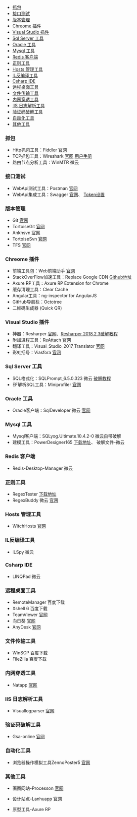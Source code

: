 - [抓包](#%E6%8A%93%E5%8C%85)
- [接口测试](#%E6%8E%A5%E5%8F%A3%E6%B5%8B%E8%AF%95)
- [版本管理](#%E7%89%88%E6%9C%AC%E7%AE%A1%E7%90%86)
- [Chreome 插件](#chreome-%E6%8F%92%E4%BB%B6)
- [Visual Studio 插件](#visual-studio-%E6%8F%92%E4%BB%B6)
- [Sql Server 工具](#sql-server-%E5%B7%A5%E5%85%B7)
- [Oracle 工具](#oracle-%E5%B7%A5%E5%85%B7)
- [Mysql 工具](#mysql-%E5%B7%A5%E5%85%B7)
- [Redis 客户端](#redis-%E5%AE%A2%E6%88%B7%E7%AB%AF)
- [正则工具](#%E6%AD%A3%E5%88%99%E5%B7%A5%E5%85%B7)
- [Hosts 管理工具](#hosts-%E7%AE%A1%E7%90%86%E5%B7%A5%E5%85%B7)
- [IL反编译工具](#il%E5%8F%8D%E7%BC%96%E8%AF%91%E5%B7%A5%E5%85%B7)
- [Csharp IDE](#csharp-ide)
- [远程桌面工具](#%E8%BF%9C%E7%A8%8B%E6%A1%8C%E9%9D%A2%E5%B7%A5%E5%85%B7)
- [文件传输工具](#%E6%96%87%E4%BB%B6%E4%BC%A0%E8%BE%93%E5%B7%A5%E5%85%B7)
- [内网穿透工具](#%E5%86%85%E7%BD%91%E7%A9%BF%E9%80%8F%E5%B7%A5%E5%85%B7)
- [IIS 日志解析工具](#iis-%E6%97%A5%E5%BF%97%E8%A7%A3%E6%9E%90%E5%B7%A5%E5%85%B7)
- [验证码破解工具](#%E9%AA%8C%E8%AF%81%E7%A0%81%E7%A0%B4%E8%A7%A3%E5%B7%A5%E5%85%B7)
- [自动化工具](#%E8%87%AA%E5%8A%A8%E5%8C%96%E5%B7%A5%E5%85%B7)
- [其他工具](#%E5%85%B6%E4%BB%96%E5%B7%A5%E5%85%B7)


### 抓包
- Http抓包工具：Fiddler  [官网](https://www.telerik.com/download/fiddler)
- TCP抓包工具：Wireshark [官网](https://www.wireshark.org/download/)           [用户手册](http://man.lupaworld.com/content/network/wireshark/)
- 路由节点分析工具：WinMTR 微云
  
### 接口测试
- WebApi测试工具：Postman [官网](https://www.getpostman.com/)       
- WebApi集成工具：Swagger [官网](https://swagger.io/)、 [Token设置](https://blog.csdn.net/qq_30036559/article/details/79462522,"包含脚本再PostMan中的运用")
 
### 版本管理
- Git [官网](https://git-scm.com/)
- TortoiseGit [官网](https://tortoisegit.org/)
- Ankhsvn [官网](https://ankhsvn.open.collab.net/downloads)
- TortoiseSvn [官网](https://tortoisesvn.net/)
- TFS [官网](https://visualstudio.microsoft.com/zh-hans/tfs)
  
### Chreome 插件
- 前端工具包：Web前端助手 [官网](https://www.baidufe.com/fehelper)
- StackOverFlow加速工具：Replace Google CDN [Github地址](https://github.com/justjavac/ReplaceGoogleCDN)
- Axure RP工具：Axure RP Extension for Chrome
- 缓存清理工具：Clear Cache
- Angular工具：ng-inspector for AngularJS
- GitHub导航栏：Octotree
- 二維碼生成器 (Quick QR)

### Visual Studio 插件
- 神器：Resharper [官网](https://www.jetbrains.com/resharper/)、[Resharper 2018.2.3破解教程](https://www.cnblogs.com/soany/p/9724428.html)
- 附加进程工具：ReAttach [官网](https://marketplace.visualstudio.com/items?itemName=ErlandR.ReAttach)
- 翻译工具：Visual_Studio_2017_Translator [官网](https://marketplace.visualstudio.com/items?itemName=vs-publisher-1462295.VisualStudio2017Translator)
- 彩虹括号：Viasfora [官网](https://viasfora.com/)

### Sql Server 工具
- SQL格式化：SQLPrompt_6.5.0.323 微云 [破解教程](https://www.cnblogs.com/weihengblogs/p/4820904.html)
- EF解析SQL工具：Miniprofiler [官网](https://miniprofiler.com/dotnet/AspDotNet)

### Oracle 工具
- Oracle客户端：SqlDeveloper 微云 [官网](https://www.oracle.com/technetwork/developer-tools/sql-developer/downloads/index.html)

### Mysql 工具
- Mysql客户端：SQLyog.Ultimate.10.4.2-0 微云自带破解
- 建模工具：PowerDesigner165 [下载地址](http://www.onlinedown.net/soft/577763.htm)、 破解文件-微云

### Redis 客户端
- Redis-Desktop-Manager 微云
  
### 正则工具
- RegexTester [下载地址](http://deerchao.net/tools/regex_tester/index.htm)
- RegexBuddy 微云 [官网](https://www.regexbuddy.com/)

### Hosts 管理工具
- WitchHosts [官网](https://electronjs.org/apps/switchhosts)

### IL反编译工具
- ILSpy 微云
  
### Csharp IDE
- LINQPad 微云

### 远程桌面工具
- RemoteManager 百度下载
- Xshell 6 百度下载
- TeamViewer [官网](https://www.teamviewer.com/cn/)
- 向日葵 [官网](https://sunlogin.oray.com/zh_CN/)
- AnyDesk [官网](https://www.anydesk.com/)
  
### 文件传输工具
- WinSCP 百度下载
- FileZilla 百度下载
  
### 内网穿透工具
- Natapp [官网](https://natapp.cn/)
  
### IIS 日志解析工具
- Visuallogparser [官网](https://archive.codeplex.com/?p=visuallogparser)

### 验证码破解工具
- Gsa-online [官网](https://www.gsa-online.de/)

### 自动化工具
- 浏览器操作模拟工具ZennoPoster5 [官网](https://zennolab.com/zh/)

### 其他工具
- 画图网站-Processon [官网](https://www.processon.com/;jsessionid=A9795FF326FC9730E056A055A74FFF52.jvm1)

- 设计站点-Lanhuapp [官网](https://lanhuapp.com/web/#/item/project/board?pid=8fd512d1-2b9a-4c1e-b411-726fd9f36f35&tdsourcetag=s_pctim_aiomsg)
- 原型工具-Axure RP
